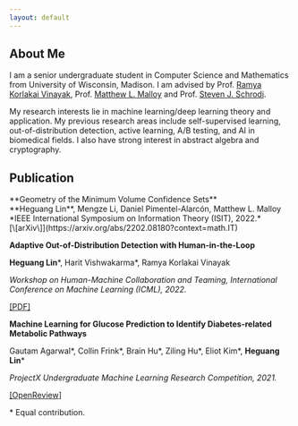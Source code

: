 ```yaml
---
layout: default
---
```


## About Me

I am a senior undergraduate student in Computer Science and Mathematics from University of Wisconsin, Madison. I am advised by Prof. [Ramya Korlakai Vinayak](https://ramyakv.github.io/), Prof. [Matthew L. Malloy](https://www.mattmalloy.org/) and Prof. ‪[Steven J. Schrodi](https://genetics.wisc.edu/staff/schrodi-steven/). 

My research interests lie in machine learning/deep learning theory and application. My previous research areas include self-supervised learning, out-of-distribution detection, active learning, A/B testing, and AI in biomedical fields. I also have strong interest in abstract algebra and cryptography.

## Publication

<p>
**Geometry of the Minimum Volume Confidence Sets** 
<br>**Heguang Lin**, Mengze Li, Daniel Pimentel-Alarcón, Matthew L. Malloy
<br>*IEEE International Symposium on Information Theory (ISIT), 2022.*
<br>[\[arXiv\]](https://arxiv.org/abs/2202.08180?context=math.IT)  
</p>
 
**Adaptive Out-of-Distribution Detection with Human-in-the-Loop**

**Heguang Lin**\*, Harit Vishwakarma\*, Ramya Korlakai Vinayak

*Workshop on Human-Machine Collaboration and Teaming, International Conference on Machine Learning (ICML), 2022.*

 [\[PDF\]](https://drive.google.com/file/d/15HKqge8mfjgapdw6knGMEMEDflsKHlvP/view)

**Machine Learning for Glucose Prediction to Identify Diabetes-related Metabolic Pathways** 

Gautam Agarwal\*, Collin Frink\*, Brain Hu\*, Ziling Hu\*, Eliot Kim\*, **Heguang Lin**\*

*ProjectX Undergraduate Machine Learning Research Competition, 2021.* 

[\[OpenReview\]](https://openreview.net/forum?id=HObGjRkXOAY&noteId=rx-xx8Wpak9)

\* Equal contribution.


